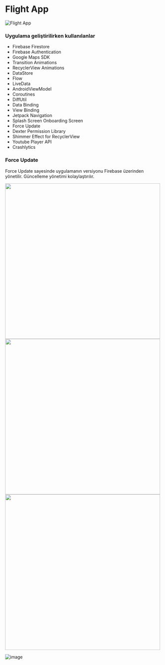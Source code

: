 # Flight App 

![Flight App](https://user-images.githubusercontent.com/49096704/124655389-72fd3180-dea8-11eb-8a78-54bfbca6bb25.gif)

### Uygulama geliştirilirken kullanılanlar

- Firebase Firestore
- Firebase Authentication
- Google Maps SDK
- Transition Animations
- RecyclerView Animations
- DataStore
- Flow
- LiveData
- AndroidViewModel
- Coroutines
- DiffUtil
- Data Binding
- View Binding
- Jetpack Navigation
- Splash Screen Onboarding Screen
- Force Update
- Dexter Permission Library
- Shimmer Effect for RecyclerView
- Youtube Player API
- Crashlytics

### Force Update
Force Update sayesinde uygulamanın versiyonu Firebase üzerinden yönetilir. Güncelleme yönetimi kolaylaştırılır.

<img src="https://user-images.githubusercontent.com/49096704/124749157-8ce05800-df2c-11eb-8c6f-bb15cb782a3c.png" height="500"> <img src="https://user-images.githubusercontent.com/49096704/124749509-fceede00-df2c-11eb-8140-5d08eba48e17.png" height="500">
<img src="https://user-images.githubusercontent.com/49096704/125114257-679d4680-e0f2-11eb-9a39-0dd6c6f206ba.gif" height="500">

![image](https://user-images.githubusercontent.com/49096704/124750032-a504a700-df2d-11eb-912b-dba936847084.png)


